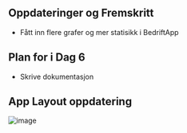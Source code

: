 ## Oppdateringer og Fremskritt

- Fått inn flere grafer og mer statisikk i BedriftApp


## Plan for i Dag 6
- Skrive dokumentasjon

## App Layout oppdatering
![image](https://github.com/Ben9boyz/FagProove-2024/assets/167029110/92ba774a-3540-4a55-a5d8-8bb25bf93e24)

